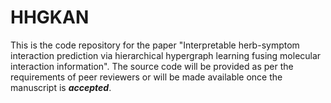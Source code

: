 # HHGKAN

This is the code repository for the paper "Interpretable herb-symptom interaction prediction via hierarchical hypergraph learning fusing molecular interaction information". The source code will be provided as per the requirements of peer reviewers or will be made available once the manuscript is **_accepted_**.

